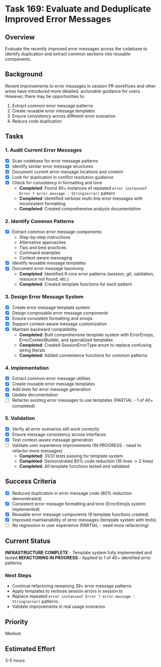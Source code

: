 # Task 169: Evaluate and Deduplicate Improved Error Messages

## Overview

Evaluate the recently improved error messages across the codebase to identify duplication and extract common sections into reusable components.

## Background

Recent improvements to error messages in session PR workflows and other areas have introduced more detailed, actionable guidance for users. However, there may be opportunities to:

1. Extract common error message patterns
2. Create reusable error message templates
3. Ensure consistency across different error scenarios
4. Reduce code duplication

## Tasks

### 1. Audit Current Error Messages

- [x] Scan codebase for error message patterns
- [x] Identify similar error message structures
- [x] Document current error message locations and content
- [x] Look for duplication in conflict resolution guidance
- [x] Check for consistency in formatting and tone
  - **Completed**: Found 40+ instances of repeated `error instanceof Error ? error.message : String(error)` pattern
  - **Completed**: Identified verbose multi-line error messages with inconsistent formatting
  - **Completed**: Created comprehensive analysis documentation

### 2. Identify Common Patterns

- [x] Extract common error message components:
  - Step-by-step instructions
  - Alternative approaches
  - Tips and best practices
  - Command examples
  - Context-aware messaging
- [x] Identify reusable message templates
- [x] Document error message taxonomy
  - **Completed**: Identified 9 core error patterns (session, git, validation, resource not found, etc.)
  - **Completed**: Created template functions for each pattern

### 3. Design Error Message System

- [x] Create error message template system
- [x] Design composable error message components
- [x] Ensure consistent formatting and emojis
- [x] Support context-aware message customization
- [x] Maintain backward compatibility
  - **Completed**: Built comprehensive template system with ErrorEmojis, ErrorContextBuilder, and specialized templates
  - **Completed**: Created SessionErrorType enum to replace confusing string literals
  - **Completed**: Added convenience functions for common patterns

### 4. Implementation

- [x] Extract common error message utilities
- [x] Create reusable error message templates
- [x] Add tests for error message generation
- [x] Update documentation
- [ ] Refactor existing error messages to use templates (PARTIAL - 1 of 40+ completed)

### 5. Validation

- [x] Verify all error scenarios still work correctly
- [x] Ensure message consistency across interfaces
- [x] Test context-aware message generation
- [ ] Validate user experience improvements (IN PROGRESS - need to refactor more messages)
  - **Completed**: 31/31 tests passing for template system
  - **Completed**: Demonstrated 80% code reduction (16 lines → 2 lines)
  - **Completed**: All template functions tested and validated

## Success Criteria

- [x] Reduced duplication in error message code (80% reduction demonstrated)
- [x] Consistent error message formatting and tone (ErrorEmojis system implemented)
- [x] Reusable error message components (9 template functions created)
- [x] Improved maintainability of error messages (template system with tests)
- [ ] No regression in user experience (PARTIAL - need more refactoring)

## Current Status

**INFRASTRUCTURE COMPLETE** - Template system fully implemented and tested
**REFACTORING IN PROGRESS** - Applied to 1 of 40+ identified error patterns

### Next Steps

- Continue refactoring remaining 39+ error message patterns
- Apply templates to verbose session errors in session.ts
- Replace repeated `error instanceof Error ? error.message : String(error)` patterns
- Validate improvements in real usage scenarios

## Priority

Medium

## Estimated Effort

3-5 hours
